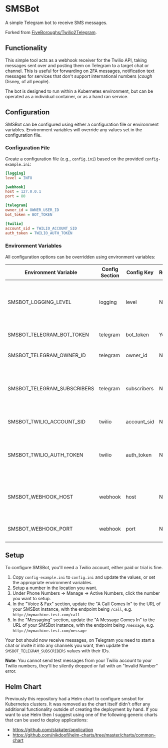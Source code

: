 # SMSBot

A simple Telegram bot to receive SMS messages.

Forked from [FiveBoroughs/Twilio2Telegram](https://github.com/FiveBoroughs/Twilio2Telegram).

## Functionality

This simple tool acts as a webhook receiver for the Twilio API, taking messages sent over and posting them on Telegram to a target chat or channel. This is useful for forwarding on 2FA messages, notification text messages for services that don't support international numbers (*cough* Disney, of all people).

The bot is designed to run within a Kubernetes environment, but can be operated as a individual container, or as a hand ran service.

## Configuration

SMSBot can be configured using either a configuration file or environment variables. Environment variables will override any values set in the configuration file.

### Configuration File

Create a configuration file (e.g., `config.ini`) based on the provided `config-example.ini`:

```ini
[logging]
level = INFO

[webhook]
host = 127.0.0.1
port = 80

[telegram]
owner_id = OWNER_USER_ID
bot_token = BOT_TOKEN

[twilio]
account_sid = TWILIO_ACCOUNT_SID
auth_token = TWILIO_AUTH_TOKEN
```

### Environment Variables

All configuration options can be overridden using environment variables:

| Environment Variable        | Config Section | Config Key  | Required? | Description                                                                 |
| --------------------------- | -------------- | ----------- | --------- | --------------------------------------------------------------------------- |
| SMSBOT_LOGGING_LEVEL        | logging        | level       | No        | The log level to output to the console, defaults to `INFO`                  |
| SMSBOT_TELEGRAM_BOT_TOKEN   | telegram       | bot_token   | Yes       | Your Bot Token for Telegram                                                 |
| SMSBOT_TELEGRAM_OWNER_ID    | telegram       | owner_id    | No        | ID of the owner of this bot                                                 |
| SMSBOT_TELEGRAM_SUBSCRIBERS | telegram       | subscribers | No        | A list of IDs, separated by commas, to add to the subscribers list on start |
| SMSBOT_TWILIO_ACCOUNT_SID   | twilio         | account_sid | No        | Twilio account SID                                                          |
| SMSBOT_TWILIO_AUTH_TOKEN    | twilio         | auth_token  | No        | Twilio auth token, used to validate any incoming webhook calls              |
| SMSBOT_WEBHOOK_HOST         | webhook        | host        | No        | The host for the webhooks to listen on, defaults to `127.0.0.1`             |
| SMSBOT_WEBHOOK_PORT         | webhook        | port        | No        | The port to listen to, defaults to `80`                                     |

## Setup

To configure SMSBot, you'll need a Twilio account, either paid or trial is fine.

1. Copy `config-example.ini` to `config.ini` and update the values, or set the appropriate environment variables.
2. Setup a number in the location you want.
3. Under Phone Numbers -> Manage -> Active Numbers, click the number you want to setup.
4. In the "Voice & Fax" section, update the "A Call Comes In" to the URL of your SMSBot instance, with the endpoint being `/call`, e.g. `http://mymachine.test.com/call`
5. In the "Messaging" section, update the "A Message Comes In" to the URL of your SMSBot instance, with the endpoint being `/message`, e.g. `http://mymachine.test.com/message`

Your bot should now receive messages, on Telegram you need to start a chat or invite it into any channels you want, then update the `SMSBOT_TELEGRAM_SUBSCRIBERS` values with their IDs.

**Note**: You cannot send test messages from your Twilio account to your Twilio numbers, they'll be silently dropped or fail with an "Invalid Number" error.

## Helm Chart

Previously this repository had a Helm chart to configure smsbot for Kubernetes clusters. It was removed as the chart itself didn't offer any additional functionality outside of creating the deployment by hand. If you want to use Helm then I suggest using one of the following generic charts that can be used to deploy applications:

* https://github.com/stakater/application
* https://github.com/nikdoof/helm-charts/tree/master/charts/common-chart
